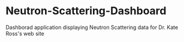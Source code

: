 # Neutron-Scattering-Dashboard
 Dashborad application displaying Neutron Scattering data for Dr. Kate Ross's web site
